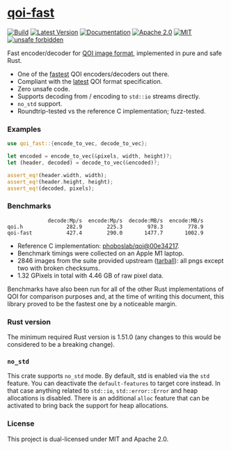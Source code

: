 # [qoi-fast](https://crates.io/crates/qoi-fast)

[![Build](https://github.com/aldanor/qoi-fast/workflows/CI/badge.svg)](https://github.com/aldanor/qoi-fast/actions?query=branch%3Amaster)
[![Latest Version](https://img.shields.io/crates/v/qoi-fast.svg)](https://crates.io/crates/qoi-fast)
[![Documentation](https://img.shields.io/docsrs/qoi-fast)](https://docs.rs/qoi-fast)
[![Apache 2.0](https://img.shields.io/badge/License-Apache%202.0-blue.svg)](https://opensource.org/licenses/Apache-2.0)
[![MIT](https://img.shields.io/badge/License-MIT-blue.svg)](https://opensource.org/licenses/MIT)
[![unsafe forbidden](https://img.shields.io/badge/unsafe-forbidden-success.svg)](https://github.com/rust-secure-code/safety-dance)

Fast encoder/decoder for [QOI image format](https://qoiformat.org/), implemented in pure and safe Rust.

- One of the [fastest](#benchmarks) QOI encoders/decoders out there.
- Compliant with the [latest](https://qoiformat.org/qoi-specification.pdf) QOI format specification.
- Zero unsafe code.
- Supports decoding from / encoding to `std::io` streams directly.
- `no_std` support.
- Roundtrip-tested vs the reference C implementation; fuzz-tested.

### Examples

```rust
use qoi_fast::{encode_to_vec, decode_to_vec};

let encoded = encode_to_vec(&pixels, width, height)?;
let (header, decoded) = decode_to_vec(&encoded)?;

assert_eq!(header.width, width);
assert_eq!(header.height, height);
assert_eq!(decoded, pixels);
```

### Benchmarks

```
             decode:Mp/s  encode:Mp/s  decode:MB/s  encode:MB/s
qoi.h              282.9        225.3        978.3        778.9
qoi-fast           427.4        290.0       1477.7       1002.9
```

- Reference C implementation:
  [phoboslab/qoi@00e34217](https://github.com/phoboslab/qoi/commit/00e34217).
- Benchmark timings were collected on an Apple M1 laptop.
- 2846 images from the suite provided upstream
  ([tarball](https://phoboslab.org/files/qoibench/qoi_benchmark_suite.tar)):
  all pngs except two with broken checksums.
- 1.32 GPixels in total with 4.46 GB of raw pixel data.

Benchmarks have also been run for all of the other Rust implementations
of QOI for comparison purposes and, at the time of writing this document,
this library proved to be the fastest one by a noticeable margin.

### Rust version

The minimum required Rust version is 1.51.0 (any changes to this would be
considered to be a breaking change).

### `no_std`

This crate supports `no_std` mode. By default, std is enabled via the `std`
feature. You can deactivate the `default-features` to target core instead.
In that case anything related to `std::io`, `std::error::Error` and heap
allocations is disabled. There is an additional `alloc` feature that can
be activated to bring back the support for heap allocations.

### License

This project is dual-licensed under MIT and Apache 2.0.
